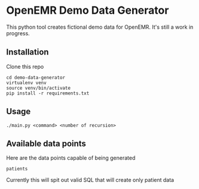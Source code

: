 # OpenEMR Demo Data Generator

This python tool creates fictional demo data for OpenEMR. It's still a work in progress.

## Installation

Clone this repo

```
cd demo-data-generator
virtualenv venv
source venv/bin/activate
pip install -r requirements.txt
```

## Usage

```
./main.py <command> <number of recursion>
```

## Available data points

Here are the data points capable of being generated

`patients`


Currently this will spit out valid SQL that will create only patient data

